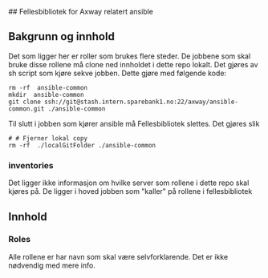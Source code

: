 #﻿#  Fellesbibliotek for Axway relatert ansible

## Bakgrunn og innhold
Det som ligger her er roller som brukes flere steder.   De jobbene som skal bruke disse rollene må clone ned innholdet i dette repo lokalt. Det gjøres av sh script som kjøre sekve jobben.   Dette gjøre med følgende kode:
```
rm -rf  ansible-common
mkdir  ansible-common
git clone ssh://git@stash.intern.sparebank1.no:22/axway/ansible-common.git ./ansible-common
```
Til slutt i jobben som kjører ansible må Fellesbibliotek slettes.  Det gjøres slik
```
# # Fjerner lokal copy
rm -rf  ./localGitFolder ./ansible-common
```

### inventories
Det ligger ikke informasjon om hvilke server som rollene i dette repo skal kjøres på. De ligger i hoved jobben som "kaller" på rollene i fellesbibliotek

## Innhold
### Roles
Alle rollene er har navn som skal være selvforklarende.   Det er ikke nødvendig med mere info.  